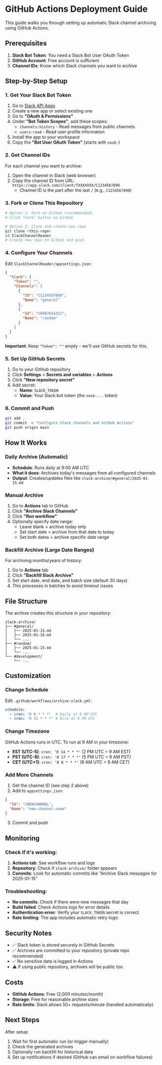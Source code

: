 # GitHub Actions Deployment Guide

This guide walks you through setting up automatic Slack channel archiving using GitHub Actions.

## Prerequisites

1. **Slack Bot Token**: You need a Slack Bot User OAuth Token
2. **GitHub Account**: Free account is sufficient
3. **Channel IDs**: Know which Slack channels you want to archive

## Step-by-Step Setup

### 1. Get Your Slack Bot Token

1. Go to [Slack API Apps](https://api.slack.com/apps)
2. Create a new app or select existing one
3. Go to **"OAuth & Permissions"**
4. Under **"Bot Token Scopes"**, add these scopes:
   - `channels:history` - Read messages from public channels
   - `users:read` - Read user profile information
5. Install the app to your workspace
6. Copy the **"Bot User OAuth Token"** (starts with `xoxb-`)

### 2. Get Channel IDs

For each channel you want to archive:
1. Open the channel in Slack (web browser)
2. Copy the channel ID from URL: `https://app.slack.com/client/TXXXXXXX/C1234567890`
   - Channel ID is the part after the last `/` (e.g., `C1234567890`)

### 3. Fork or Clone This Repository

```bash
# Option 1: Fork on GitHub (recommended)
# Click "Fork" button on GitHub

# Option 2: Clone and create new repo
git clone <this-repo>
cd SlackChannelReader
# Create new repo on GitHub and push
```

### 4. Configure Your Channels

Edit `SlackChannelReader/appsettings.json`:

```json
{
  "Slack": {
    "Token": "",
    "Channels": [
      {
        "Id": "C1234567890",
        "Name": "general"
      },
      {
        "Id": "C0987654321",
        "Name": "random"
      }
    ]
  }
}
```

**Important**: Keep `"Token": ""` empty - we'll use GitHub secrets for this.

### 5. Set Up GitHub Secrets

1. Go to your GitHub repository
2. Click **Settings** > **Secrets and variables** > **Actions**
3. Click **"New repository secret"**
4. Add secret:
   - **Name**: `SLACK_TOKEN`
   - **Value**: Your Slack bot token (the `xoxb-...` token)

### 6. Commit and Push

```bash
git add .
git commit -m "Configure Slack channels and GitHub Actions"
git push origin main
```

## How It Works

### Daily Archive (Automatic)
- **Schedule**: Runs daily at 9:00 AM UTC
- **What it does**: Archives today's messages from all configured channels
- **Output**: Creates/updates files like `slack-archive/#general/2025-01-15.md`

### Manual Archive
1. Go to **Actions** tab in GitHub
2. Click **"Archive Slack Channels"**
3. Click **"Run workflow"**
4. Optionally specify date range:
   - Leave blank = archive today only
   - Set start date = archive from that date to today
   - Set both dates = archive specific date range

### Backfill Archive (Large Date Ranges)
For archiving months/years of history:
1. Go to **Actions** tab
2. Click **"Backfill Slack Archive"**
3. Set start date, end date, and batch size (default 30 days)
4. This processes in batches to avoid timeout issues

## File Structure

The archive creates this structure in your repository:

```
slack-archive/
├── #general/
│   ├── 2025-01-15.md
│   ├── 2025-01-16.md
│   └── ...
├── #random/
│   ├── 2025-01-15.md
│   └── ...
└── #development/
    └── ...
```

## Customization

### Change Schedule
Edit `.github/workflows/archive-slack.yml`:
```yaml
schedule:
  - cron: '0 9 * * *'  # Daily at 9 AM UTC
  - cron: '0 21 * * *' # Also at 9 PM UTC
```

### Change Timezone
GitHub Actions runs in UTC. To run at 9 AM in your timezone:
- **EST (UTC-5)**: `cron: '0 14 * * *'` (2 PM UTC = 9 AM EST)
- **PST (UTC-8)**: `cron: '0 17 * * *'` (5 PM UTC = 9 AM PST)
- **CET (UTC+1)**: `cron: '0 8 * * *'` (8 AM UTC = 9 AM CET)

### Add More Channels
1. Get the channel ID (see step 2 above)
2. Add to `appsettings.json`:
```json
{
  "Id": "CNEWCHANNEL",
  "Name": "new-channel-name"
}
```
3. Commit and push

## Monitoring

### Check if it's working:
1. **Actions tab**: See workflow runs and logs
2. **Repository**: Check if `slack-archive/` folder appears
3. **Commits**: Look for automatic commits like "Archive Slack messages for 2025-01-15"

### Troubleshooting:
- **No commits**: Check if there were new messages that day
- **Build failed**: Check Actions logs for error details
- **Authentication error**: Verify your `SLACK_TOKEN` secret is correct
- **Rate limiting**: The app includes automatic retry logic

## Security Notes

- ✅ Slack token is stored securely in GitHub Secrets
- ✅ Archives are committed to your repository (private repo recommended)
- ✅ No sensitive data is logged in Actions
- ⚠️ If using public repository, archives will be public too

## Costs

- **GitHub Actions**: Free (2,000 minutes/month)
- **Storage**: Free for reasonable archive sizes
- **Rate limits**: Slack allows 50+ requests/minute (handled automatically)

## Next Steps

After setup:
1. Wait for first automatic run (or trigger manually)
2. Check the generated archives
3. Optionally run backfill for historical data
4. Set up notifications if desired (GitHub can email on workflow failures)